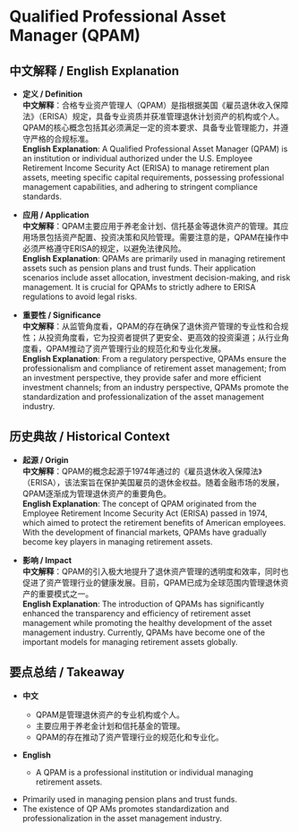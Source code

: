 # Qualified Professional Asset Manager (QPAM)

## 中文解释 / English Explanation

* **定义 / Definition**  
  **中文解释**：合格专业资产管理人（QPAM）是指根据美国《雇员退休收入保障法》（ERISA）规定，具备专业资质并获准管理退休计划资产的机构或个人。QPAM的核心概念包括其必须满足一定的资本要求、具备专业管理能力，并遵守严格的合规标准。  
  **English Explanation**: A Qualified Professional Asset Manager (QPAM) is an institution or individual authorized under the U.S. Employee Retirement Income Security Act (ERISA) to manage retirement plan assets, meeting specific capital requirements, possessing professional management capabilities, and adhering to stringent compliance standards.

* **应用 / Application**  
  **中文解释**：QPAM主要应用于养老金计划、信托基金等退休资产的管理。其应用场景包括资产配置、投资决策和风险管理。需要注意的是，QPAM在操作中必须严格遵守ERISA的规定，以避免法律风险。  
  **English Explanation**: QPAMs are primarily used in managing retirement assets such as pension plans and trust funds. Their application scenarios include asset allocation, investment decision-making, and risk management. It is crucial for QPAMs to strictly adhere to ERISA regulations to avoid legal risks.

* **重要性 / Significance**  
  **中文解释**：从监管角度看，QPAM的存在确保了退休资产管理的专业性和合规性；从投资角度看，它为投资者提供了更安全、更高效的投资渠道；从行业角度看，QPAM推动了资产管理行业的规范化和专业化发展。  
  **English Explanation**: From a regulatory perspective, QPAMs ensure the professionalism and compliance of retirement asset management; from an investment perspective, they provide safer and more efficient investment channels; from an industry perspective, QPAMs promote the standardization and professionalization of the asset management industry.

## 历史典故 / Historical Context

* **起源 / Origin**  
  **中文解释**：QPAM的概念起源于1974年通过的《雇员退休收入保障法》（ERISA），该法案旨在保护美国雇员的退休金权益。随着金融市场的发展，QPAM逐渐成为管理退休资产的重要角色。  
  **English Explanation**: The concept of QPAM originated from the Employee Retirement Income Security Act (ERISA) passed in 1974, which aimed to protect the retirement benefits of American employees. With the development of financial markets, QPAMs have gradually become key players in managing retirement assets.

* **影响 / Impact**  
  **中文解释**：QPAM的引入极大地提升了退休资产管理的透明度和效率，同时也促进了资产管理行业的健康发展。目前，QPAM已成为全球范围内管理退休资产的重要模式之一。  
  **English Explanation**: The introduction of QPAMs has significantly enhanced the transparency and efficiency of retirement asset management while promoting the healthy development of the asset management industry. Currently, QPAMs have become one of the important models for managing retirement assets globally.

## 要点总结 / Takeaway

* **中文**  
  - QPAM是管理退休资产的专业机构或个人。
  - 主要应用于养老金计划和信托基金的管理。
  - QPAM的存在推动了资产管理行业的规范化和专业化。

* **English**  
  - A QPAM is a professional institution or individual managing retirement assets.
- Primarily used in managing pension plans and trust funds.
- The existence of QP AMs promotes standardization and professionalization in the asset management industry.